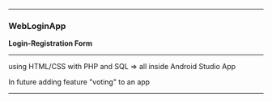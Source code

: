 ****************************************************************
### WebLoginApp

**Login-Registration Form**
****************************************************************
 
using HTML/CSS with PHP and SQL => all inside Android Studio App

In future adding feature "voting" to an app
****************************************************************
